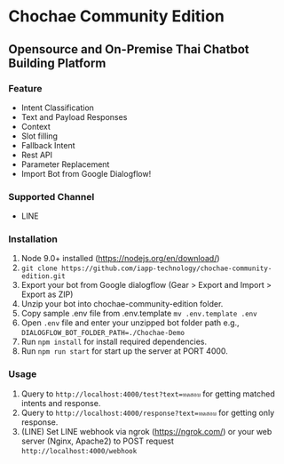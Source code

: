# Chochae Community Edition
## Opensource and On-Premise Thai Chatbot Building Platform

### Feature
* Intent Classification
* Text and Payload Responses
* Context
* Slot filling
* Fallback Intent
* Rest API
* Parameter Replacement
* Import Bot from Google Dialogflow!

### Supported Channel
* LINE

### Installation
1. Node 9.0+ installed (https://nodejs.org/en/download/)
2. ```git clone https://github.com/iapp-technology/chochae-community-edition.git```
3. Export your bot from Google dialogflow (Gear > Export and Import > Export as ZIP)
4. Unzip your bot into chochae-community-edition folder.
5. Copy sample .env file from .env.template ``mv .env.template .env``
6. Open ``.env`` file and enter your unzipped bot folder path e.g., ``DIALOGFLOW_BOT_FOLDER_PATH=./Chochae-Demo``
7. Run ``npm install`` for install required dependencies.
8. Run ``npm run start`` for start up the server at PORT 4000.

### Usage
1. Query to ``http://localhost:4000/test?text=ทดสอบ`` for getting matched intents and response.
2. Query to ``http://localhost:4000/response?text=ทดสอบ`` for getting only response.
3. (LINE) Set LINE webhook via ngrok (https://ngrok.com/) or your web server (Nginx, Apache2) to POST request ``http://localhost:4000/webhook``